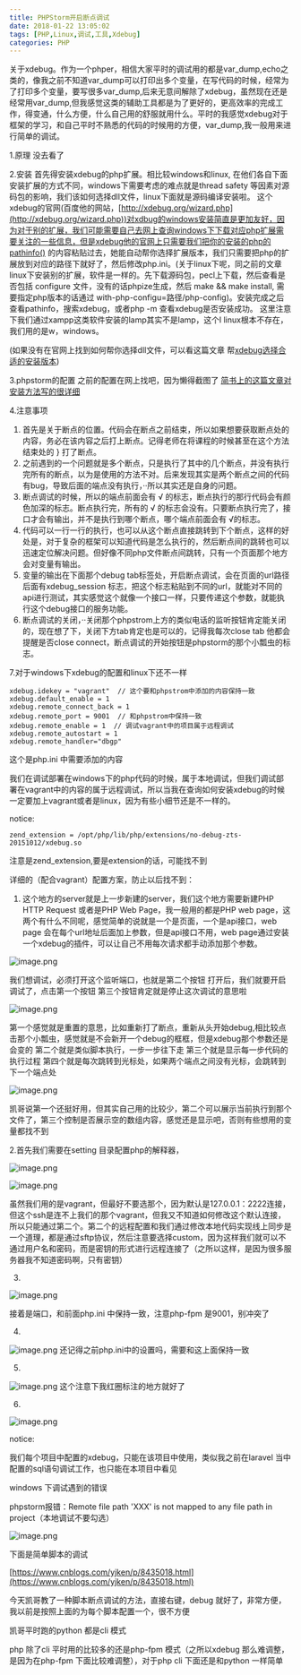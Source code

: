 ```yaml
---
title: PHPStorm开启断点调试
date: 2018-01-22 13:05:02
tags: [PHP,Linux,调试,工具,Xdebug]
categories: PHP
---
```


关于xdebug。作为一个phper，相信大家平时的调试用的都是var_dump,echo之类的，像我之前不知道var_dump可以打印出多个变量，在写代码的时候，经常为了打印多个变量，要写很多var_dump,后来无意间解除了xdebug，虽然现在还是经常用var_dump,但我感觉这类的辅助工具都是为了更好的，更高效率的完成工作，得变通，什么方便，什么自己用的舒服就用什么。平时的我感觉xdebug对于框架的学习，和自己平时不熟悉的代码的时候用的方便，var_dump,我一般用来进行简单的调试。
<!--more-->
1.原理
没去看了

2.安装
首先得安装xdebug的php扩展。相比较windows和linux, 在他们各自下面安装扩展的方式不同，windows下需要考虑的难点就是thread safety 等因素对源码包的影响，我们该如何选择dll文件，linux下面就是源码编译安装啦。 这个xdebug的官网(百度他的网站，[http://xdebug.org/wizard.php](http://xdebug.org/wizard.php))对xdbug的windows安装简直是更加友好，因为对于别的扩展，我们可能需要自己去网上查询windows下下载对应php扩展需要关注的一些信息，但是xdebug他的官网上只需要我们把你的安装的php的pathinfo() 的内容粘贴过去，她能自动帮你选择扩展版本，我们只需要把php的扩展放到对应的路径下就好了，然后修改php.ini。(关于linux下呢，同之前的文章linux下安装别的扩展，软件是一样的。先下载源码包，pecl上下载，然后查看是否包括 configure 文件，没有的话phpize生成，然后 make && make install, 需要指定php版本的话通过 with-php-configu=路径/php-config)。安装完成之后查看pathinfo，搜索xdebug，或者php -m 查看xdebug是否安装成功。
这里注意下我们通过xampp这类软件安装的lamp其实不是lamp，这个l linux根本不存在，我们用的是w，windows。

(如果没有在官网上找到如何帮你选择dll文件，可以看这篇文章 帮[xdebug选择合适的安装版本](http://blog.csdn.net/hel12he/article/details/44425781))

3.phpstorm的配置
之前的配置在网上找吧，因为懒得截图了
[简书上的这篇文章对安装方法写的很详细](https://www.jianshu.com/p/74a1d60ab5ef)

4.注意事项
1. 首先是关于断点的位置。代码会在断点之前结束，所以如果想要获取断点处的内容，务必在该内容之后打上断点。记得老师在将课程的时候甚至在这个方法结束处的 } 打了断点。
2. 之前遇到的一个问题就是多个断点，只是执行了其中的几个断点，并没有执行完所有的断点，以为是使用的方法不对。后来发现其实是两个断点之间的代码有bug，导致后面的端点没有执行，··所以其实还是自身的问题。
3. 断点调试的时候，所以的端点前面会有 √ 的标志，断点执行的那行代码会有颜色加深的标志。断点执行完，所有的 √ 的标志会没有。只要断点执行完了，接口才会有输出，并不是执行到哪个断点，哪个端点前面会有 √的标志。
4. 代码可以一行一行的执行，也可以从这个断点直接跳转到下个断点，这样的好处是，对于复杂的框架可以知道代码是怎么执行的，然后断点间的跳转也可以迅速定位解决问题。但好像不同php文件断点间跳转，只有一个页面那个地方会对变量有输出。
5. 变量的输出在下面那个debug tab标签处，开启断点调试，会在页面的url路径后面有xdebug_session 标志，把这个标志粘贴到不同的url，就能对不同的api进行测试，其实感觉这个就像一个接口一样，只要传递这个参数，就能执行这个debug接口的服务功能。
6. 断点调试的关闭，··关闭那个phpstrom上方的类似电话的监听按钮肯定能关闭的，现在想了下，关闭下方tab肯定也是可以的，记得我每次close tab 他都会提醒是否close connect，断点调试的开始按钮是phpstorm的那个小瓢虫的标志。


7.对于windows下xdebug的配置和linux下还不一样

```
xdebug.idekey = "vagrant"  // 这个要和phpstrom中添加的内容保持一致
xdebug.default_enable = 1
xdebug.remote_connect_back = 1
xdebug.remote_port = 9001  // 和phpstrom中保持一致
xdebug.remote_enable = 1  // 调试vagrant中的项目属于远程调试
xdebug.remote_autostart = 1
xdebug.remote_handler="dbgp"
```

这个是php.ini 中需要添加的内容

我们在调试部署在windows下的php代码的时候，属于本地调试，但我们调试部署在vagrant中的内容的属于远程调试，所以当我在查询如何安装xdebug的时候一定要加上vagrant或者是linux，因为有些小细节还是不一样的。

notice:

```
zend_extension = /opt/php/lib/php/extensions/no-debug-zts-20151012/xdebug.so
```

注意是zend_extension,要是extension的话，可能找不到



详细的（配合vagrant）配置方案，防止以后找不到：

1. 这个地方的server就是上一步新建的server，我们这个地方需要新建PHP HTTP Request 或者是PHP Web Page，我一般用的都是PHP web page，这两个有什么不同呢，感觉简单的说就是一个是页面，一个是api接口，web page 会在每个url地址后面加上参数，但是api接口不用，web page通过安装一个xdebug的插件，可以让自己不用每次请求都手动添加那个参数。

![image.png](https://upload-images.jianshu.io/upload_images/5525740-32a75cf19bd6d83b.png?imageMogr2/auto-orient/strip%7CimageView2/2/w/1240)

我们想调试，必须打开这个监听端口，也就是第二个按钮
打开后，我们就要开启调试了，点击第一个按钮
第三个按钮肯定就是停止这次调试的意思啦

![image.png](https://upload-images.jianshu.io/upload_images/5525740-1ab3743a383bdb6a.png?imageMogr2/auto-orient/strip%7CimageView2/2/w/1240)

第一个感觉就是重置的意思，比如重新打了断点，重新从头开始debug,相比较点击那个小瓢虫，感觉就是不会新开一个debug的框框，但是xdebug那个参数还是会变的
第二个就是类似脚本执行，一步一步往下走
第三个就是显示每一步代码的执行过程
第四个就是每次跳转到光标处，如果两个端点之间没有光标，会跳转到下一个端点处

![image.png](https://upload-images.jianshu.io/upload_images/5525740-4470a10e28f5bfae.png?imageMogr2/auto-orient/strip%7CimageView2/2/w/1240)

凯哥说第一个还挺好用，但其实自己用的比较少，第二个可以展示当前执行到那个文件了，第三个控制是否展示空的数组内容，感觉还是显示吧，否则有些想用的变量都找不到

2.首先我们需要在setting 目录配置php的解释器，

![image.png](https://upload-images.jianshu.io/upload_images/5525740-df525bd45ebaf2d9.png?imageMogr2/auto-orient/strip%7CimageView2/2/w/1240)



![image.png](https://upload-images.jianshu.io/upload_images/5525740-df86c7afa07c59df.png?imageMogr2/auto-orient/strip%7CimageView2/2/w/1240)

虽然我们用的是vagrant，但最好不要选那个，因为默认是127.0.0.1：2222连接，但这个ssh是连不上我们的那个vagrant，但我又不知道如何修改这个默认连接，所以只能通过第二个。第二个的远程配置和我们通过修改本地代码实现线上同步是一个道理，都是通过sftp协议，然后注意要选择custom，因为这样我们就可以不通过用户名和密码，而是密钥的形式进行远程连接了（之所以这样，是因为很多服务器我不知道密码啊，只有密钥）

3.

![image.png](https://upload-images.jianshu.io/upload_images/5525740-f0df19fb75fb0ca2.png?imageMogr2/auto-orient/strip%7CimageView2/2/w/1240)

接着是端口，和前面php.ini 中保持一致，注意php-fpm 是9001，别冲突了

4.

![image.png](https://upload-images.jianshu.io/upload_images/5525740-134a7998bd0de36b.png?imageMogr2/auto-orient/strip%7CimageView2/2/w/1240)
还记得之前php.ini中的设置吗，需要和这上面保持一致

5.

![image.png](https://upload-images.jianshu.io/upload_images/5525740-b23bd5cc5acab8d8.png?imageMogr2/auto-orient/strip%7CimageView2/2/w/1240)
这个注意下我红圈标注的地方就好了

6.

![image.png](https://upload-images.jianshu.io/upload_images/5525740-c26c920e461b005a.png?imageMogr2/auto-orient/strip%7CimageView2/2/w/1240)

 

notice:

我们每个项目中配置的xdebug，只能在该项目中使用，类似我之前在laravel 当中配置的sql语句调试工作，也只能在本项目中看见



windows 下调试遇到的错误

phpstorm报错：Remote file path 'XXX' is not mapped to any file path in project（本地调试不要勾选）

![image.png](https://upload-images.jianshu.io/upload_images/5525740-50bd99192c24870d.png?imageMogr2/auto-orient/strip%7CimageView2/2/w/1240)

下面是简单脚本的调试

[https://www.cnblogs.com/yjken/p/8435018.html](https://www.cnblogs.com/yjken/p/8435018.html)

今天凯哥教了一种脚本断点调试的方法，直接右键，debug 就好了，非常方便，我以前是按照上面的为每个脚本配置一个，很不方便

凯哥平时跑的python 都是cli 模式

php 除了cli 平时用的比较多的还是php-fpm 模式（之所以xdebug 那么难调整，是因为在php-fpm 下面比较难调整），对于php cli 下面还是和python 一样简单









